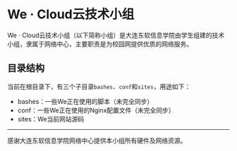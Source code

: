 # We · Cloud云技术小组

We · Cloud云技术小组（以下简称小组）是大连东软信息学院由学生组建的技术小组，隶属于网络中心，主要职责是为校园网提供优质的网络服务。

## 目录结构

当前在根目录下，有三个子目录`bashes`、`conf`和`sites`，用途如下：

* bashes：一些We正在使用的脚本（未完全同步）
* conf：一些We正在使用的Nginx配置文件（未完全同步）
* sites：We当前网站源码

- - -

感谢大连东软信息学院网络中心提供本小组所有硬件及网络资源。